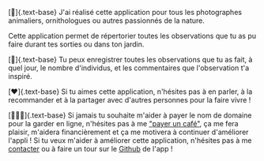 ---
---

[🦌]{.text-base}  J'ai réalisé cette application pour tous les photographes animaliers, ornithologues ou autres passionnés de la nature.

Cette application permet de répertorier toutes les observations que tu as pu faire durant tes sorties ou dans ton
jardin.

[📱]{.text-base}  Tu peux enregistrer toutes les observations que tu as fait, à quel jour, le nombre d'individus, et les commentaires que
l'observation t'a inspiré.

[❤️]{.text-base}  Si tu aimes cette application, n'hésites pas à en parler, à la recommander et à la partager avec d'autres personnes pour
la faire vivre !

[👨🏻‍💻]{.text-base}  Si jamais tu souhaite m'aider à payer le nom de domaine pour la garder en ligne, n'hésites pas à me ["payer un
café"](https://www.buymeacoffee.com/corentin7301), ça me fera plaisir, m'aidera financièrement et ça me motivera à
continuer d'améliorer l'appli !
Si tu veux m'aider à améliorer cette application, n'hésites pas à me [contacter](/send-comments) ou à faire un tour
sur le [Github](https://github.com/Corentin7301/wildcount) de l'app !